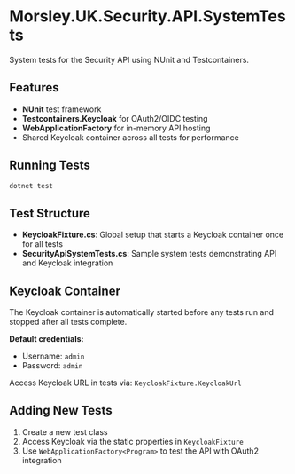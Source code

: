 # Morsley.UK.Security.API.SystemTests

System tests for the Security API using NUnit and Testcontainers.

## Features

- **NUnit** test framework
- **Testcontainers.Keycloak** for OAuth2/OIDC testing
- **WebApplicationFactory** for in-memory API hosting
- Shared Keycloak container across all tests for performance

## Running Tests

```powershell
dotnet test
```

## Test Structure

- **KeycloakFixture.cs**: Global setup that starts a Keycloak container once for all tests
- **SecurityApiSystemTests.cs**: Sample system tests demonstrating API and Keycloak integration

## Keycloak Container

The Keycloak container is automatically started before any tests run and stopped after all tests complete. 

**Default credentials:**
- Username: `admin`
- Password: `admin`

Access Keycloak URL in tests via: `KeycloakFixture.KeycloakUrl`

## Adding New Tests

1. Create a new test class
2. Access Keycloak via the static properties in `KeycloakFixture`
3. Use `WebApplicationFactory<Program>` to test the API with OAuth2 integration
